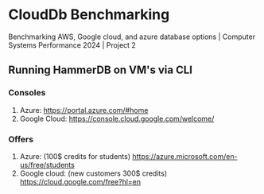 # CloudDb Benchmarking
Benchmarking AWS, Google cloud, and azure database options | Computer Systems Performance 2024 | Project 2

## Running HammerDB on VM's via CLI


### Consoles

1. Azure: https://portal.azure.com/#home
2. Google Cloud: https://console.cloud.google.com/welcome/

### Offers
1. Azure: (100$ credits for students)  https://azure.microsoft.com/en-us/free/students
2. Google cloud: (new customers 300$ credits) https://cloud.google.com/free?hl=en
